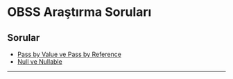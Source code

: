 OBSS Araştırma Soruları
============

## Sorular
- [Pass by Value ve Pass by Reference](ValueReference.MD)
- [Null ve Nullable](Null.MD)

___